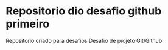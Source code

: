# Repositorio dio desafio github primeiro 
Repositorio criado para desafios
Desafio de projeto Git/Github
